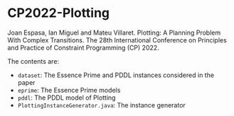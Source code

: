 # CP2022-Plotting

Joan Espasa, Ian Miguel and Mateu Villaret. Plotting: A Planning Problem With Complex Transitions. The 28th International Conference on Principles and Practice of Constraint Programming (CP) 2022.

The contents are:
* `dataset`: The Essence Prime and PDDL instances considered in the paper
* `eprime`: The Essence Prime models
* `pddl`: The PDDL model of Plotting
* `PlottingInstanceGenerator.java`: The instance generator

